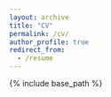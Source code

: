 ```yaml
---
layout: archive
title: "CV"
permalink: /cv/
author_profile: true
redirect_from:
  - /resume
---
```


{% include base_path %}

<object data="../files/Resume_Machine_Learning.pdf" width="1000" height="1000" type='application/pdf'></object>


